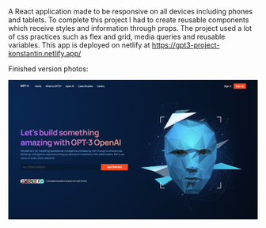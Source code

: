 A React application made to be responsive on all devices including phones and tablets.
To complete this project I had to create reusable components which receive styles and information through props.
The project used a lot of css practices such as flex and grid, media queries and reusable variables.
This app is deployed on netlify at https://gpt3-project-konstantin.netlify.app/

Finished version photos:

![Finished version image](https://github.com/KChimev/GPT-3-React/blob/main/finished/ai1.png?raw=true)
